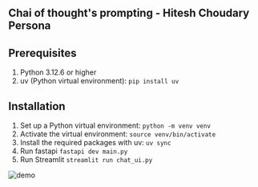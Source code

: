 ## Chai of thought's prompting - Hitesh Choudary Persona

## Prerequisites
1. Python 3.12.6 or higher
2. uv (Python virtual environment): `pip install uv`

## Installation
1. Set up a Python virtual environment: `python -m venv venv`
2. Activate the virtual environment: `source venv/bin/activate`
3. Install the required packages with uv: `uv sync`
4. Run fastapi
```fastapi dev main.py```
5. Run Streamlit
```streamlit run chat_ui.py```



![demo](docs/demo.png)
